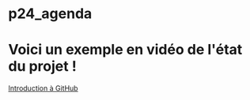 # p24_agenda

# Voici un exemple en vidéo de l'état du projet !
[Introduction à GitHub]([https://www.youtube.com/watch?v=w3jLJU7DT5E](https://youtu.be/Ca6CuINEnvQ?si=WrrOxVdpU1vYuQ6p))
